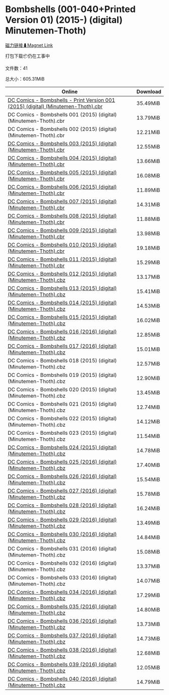 # Bombshells (001-040+Printed Version 01) (2015-) (digital) Minutemen-Thoth)

[磁力链接⬇Magnet Link](magnet:?xt=urn:btih:df0989b839b0746d4d81e4c0aa081c468269e31d&dn=Bombshells%20%28001-040%2BPrinted%20Version%2001%29%20%282015-%29%20%28digital%29%20Minutemen-Thoth%29)

打包下载📦仍在工事中

文件数：41

总大小：605.31MiB

Online | Download
--- | ---
[DC Comics - Bombshells - Print Version 001 (2015) (digital) (Minutemen-Thoth).cbr](https://github.com/alicewish/markdown/blob/master/comic/DC-Comics-Bombshells-Print-Version-001-2015-digital-Minutemen-Thoth-cbr.md) | 35.49MiB
DC Comics - Bombshells 001 (2015) (digital) (Minutemen-Thoth).cbr | 13.79MiB
DC Comics - Bombshells 002 (2015) (digital) (Minutemen-Thoth).cbr | 12.21MiB
[DC Comics - Bombshells 003 (2015) (digital) (Minutemen-Thoth).cbr](https://github.com/alicewish/markdown/blob/master/comic/DC-Comics-Bombshells-003-2015-digital-Minutemen-Thoth-cbr.md) | 12.55MiB
[DC Comics - Bombshells 004 (2015) (digital) (Minutemen-Thoth).cbr](https://github.com/alicewish/markdown/blob/master/comic/DC-Comics-Bombshells-004-2015-digital-Minutemen-Thoth-cbr.md) | 13.66MiB
[DC Comics - Bombshells 005 (2015) (digital) (Minutemen-Thoth).cbr](https://github.com/alicewish/markdown/blob/master/comic/DC-Comics-Bombshells-005-2015-digital-Minutemen-Thoth-cbr.md) | 16.08MiB
[DC Comics - Bombshells 006 (2015) (digital) (Minutemen-Thoth).cbr](https://github.com/alicewish/markdown/blob/master/comic/DC-Comics-Bombshells-006-2015-digital-Minutemen-Thoth-cbr.md) | 11.89MiB
[DC Comics - Bombshells 007 (2015) (digital) (Minutemen-Thoth).cbr](https://github.com/alicewish/markdown/blob/master/comic/DC-Comics-Bombshells-007-2015-digital-Minutemen-Thoth-cbr.md) | 14.31MiB
[DC Comics - Bombshells 008 (2015) (digital) (Minutemen-Thoth).cbr](https://github.com/alicewish/markdown/blob/master/comic/DC-Comics-Bombshells-008-2015-digital-Minutemen-Thoth-cbr.md) | 11.88MiB
[DC Comics - Bombshells 009 (2015) (digital) (Minutemen-Thoth).cbr](https://github.com/alicewish/markdown/blob/master/comic/DC-Comics-Bombshells-009-2015-digital-Minutemen-Thoth-cbr.md) | 13.98MiB
[DC Comics - Bombshells 010 (2015) (digital) (Minutemen-Thoth).cbr](https://github.com/alicewish/markdown/blob/master/comic/DC-Comics-Bombshells-010-2015-digital-Minutemen-Thoth-cbr.md) | 19.18MiB
[DC Comics - Bombshells 011 (2015) (digital) (Minutemen-Thoth).cbr](https://github.com/alicewish/markdown/blob/master/comic/DC-Comics-Bombshells-011-2015-digital-Minutemen-Thoth-cbr.md) | 15.29MiB
[DC Comics - Bombshells 012 (2015) (digital) (Minutemen-Thoth).cbz](https://github.com/alicewish/markdown/blob/master/comic/DC-Comics-Bombshells-012-2015-digital-Minutemen-Thoth-cbz.md) | 13.17MiB
[DC Comics - Bombshells 013 (2015) (digital) (Minutemen-Thoth).cbz](https://github.com/alicewish/markdown/blob/master/comic/DC-Comics-Bombshells-013-2015-digital-Minutemen-Thoth-cbz.md) | 15.41MiB
[DC Comics - Bombshells 014 (2015) (digital) (Minutemen-Thoth).cbz](https://github.com/alicewish/markdown/blob/master/comic/DC-Comics-Bombshells-014-2015-digital-Minutemen-Thoth-cbz.md) | 14.53MiB
[DC Comics - Bombshells 015 (2015) (digital) (Minutemen-Thoth).cbz](https://github.com/alicewish/markdown/blob/master/comic/DC-Comics-Bombshells-015-2015-digital-Minutemen-Thoth-cbz.md) | 16.02MiB
[DC Comics - Bombshells 016 (2016) (digital) (Minutemen-Thoth).cbz](https://github.com/alicewish/markdown/blob/master/comic/DC-Comics-Bombshells-016-2016-digital-Minutemen-Thoth-cbz.md) | 12.85MiB
[DC Comics - Bombshells 017 (2016) (digital) (Minutemen-Thoth).cbz](https://github.com/alicewish/markdown/blob/master/comic/DC-Comics-Bombshells-017-2016-digital-Minutemen-Thoth-cbz.md) | 15.01MiB
DC Comics - Bombshells 018 (2015) (digital) (Minutemen-Thoth).cbz | 12.57MiB
DC Comics - Bombshells 019 (2015) (digital) (Minutemen-Thoth).cbz | 12.90MiB
DC Comics - Bombshells 020 (2015) (digital) (Minutemen-Thoth).cbz | 13.45MiB
DC Comics - Bombshells 021 (2015) (digital) (Minutemen-Thoth).cbz | 12.74MiB
DC Comics - Bombshells 022 (2015) (digital) (Minutemen-Thoth).cbz | 14.12MiB
DC Comics - Bombshells 023 (2015) (digital) (Minutemen-Thoth).cbz | 11.54MiB
[DC Comics - Bombshells 024 (2015) (digital) (Minutemen-Thoth).cbz](https://github.com/alicewish/markdown/blob/master/comic/DC-Comics-Bombshells-024-2015-digital-Minutemen-Thoth-cbz.md) | 14.78MiB
[DC Comics - Bombshells 025 (2016) (digital) (Minutemen-Thoth).cbz](https://github.com/alicewish/markdown/blob/master/comic/DC-Comics-Bombshells-025-2016-digital-Minutemen-Thoth-cbz.md) | 17.40MiB
[DC Comics - Bombshells 026 (2016) (digital) (Minutemen-Thoth).cbz](https://github.com/alicewish/markdown/blob/master/comic/DC-Comics-Bombshells-026-2016-digital-Minutemen-Thoth-cbz.md) | 15.54MiB
[DC Comics - Bombshells 027 (2016) (digital) (Minutemen-Thoth).cbz](https://github.com/alicewish/markdown/blob/master/comic/DC-Comics-Bombshells-027-2016-digital-Minutemen-Thoth-cbz.md) | 15.78MiB
[DC Comics - Bombshells 028 (2016) (digital) (Minutemen-Thoth).cbz](https://github.com/alicewish/markdown/blob/master/comic/DC-Comics-Bombshells-028-2016-digital-Minutemen-Thoth-cbz.md) | 16.24MiB
[DC Comics - Bombshells 029 (2016) (digital) (Minutemen-Thoth).cbz](https://github.com/alicewish/markdown/blob/master/comic/DC-Comics-Bombshells-029-2016-digital-Minutemen-Thoth-cbz.md) | 13.49MiB
[DC Comics - Bombshells 030 (2016) (digital) (Minutemen-Thoth).cbz](https://github.com/alicewish/markdown/blob/master/comic/DC-Comics-Bombshells-030-2016-digital-Minutemen-Thoth-cbz.md) | 14.84MiB
DC Comics - Bombshells 031 (2016) (digital) (Minutemen-Thoth).cbz | 15.08MiB
DC Comics - Bombshells 032 (2016) (digital) (Minutemen-Thoth).cbz | 13.37MiB
DC Comics - Bombshells 033 (2016) (digital) (Minutemen-Thoth).cbz | 14.07MiB
[DC Comics - Bombshells 034 (2016) (digital) (Minutemen-Thoth).cbz](https://github.com/alicewish/markdown/blob/master/comic/DC-Comics-Bombshells-034-2016-digital-Minutemen-Thoth-cbz.md) | 17.29MiB
[DC Comics - Bombshells 035 (2016) (digital) (Minutemen-Thoth).cbz](https://github.com/alicewish/markdown/blob/master/comic/DC-Comics-Bombshells-035-2016-digital-Minutemen-Thoth-cbz.md) | 14.80MiB
[DC Comics - Bombshells 036 (2016) (digital) (Minutemen-Thoth).cbz](https://github.com/alicewish/markdown/blob/master/comic/DC-Comics-Bombshells-036-2016-digital-Minutemen-Thoth-cbz.md) | 13.73MiB
[DC Comics - Bombshells 037 (2016) (digital) (Minutemen-Thoth).cbz](https://github.com/alicewish/markdown/blob/master/comic/DC-Comics-Bombshells-037-2016-digital-Minutemen-Thoth-cbz.md) | 14.73MiB
[DC Comics - Bombshells 038 (2016) (digital) (Minutemen-Thoth).cbz](https://github.com/alicewish/markdown/blob/master/comic/DC-Comics-Bombshells-038-2016-digital-Minutemen-Thoth-cbz.md) | 12.68MiB
[DC Comics - Bombshells 039 (2016) (digital) (Minutemen-Thoth).cbz](https://github.com/alicewish/markdown/blob/master/comic/DC-Comics-Bombshells-039-2016-digital-Minutemen-Thoth-cbz.md) | 12.05MiB
[DC Comics - Bombshells 040 (2016) (digital) (Minutemen-Thoth).cbz](https://github.com/alicewish/markdown/blob/master/comic/DC-Comics-Bombshells-040-2016-digital-Minutemen-Thoth-cbz.md) | 14.79MiB